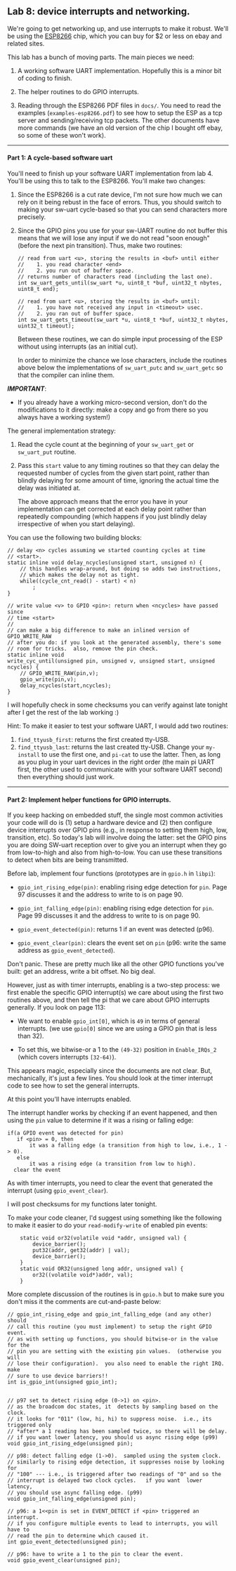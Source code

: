 ## Lab 8:  device interrupts and networking.

We're going to get networking up, and use interrupts to make it 
robust.  We'll be using the [ESP8266](https://en.wikipedia.org/wiki/ESP8266)
chip, which you can buy for $2 or less on ebay and related sites.


This lab has a bunch of moving parts.  The main pieces we need:

   1. A working software UART implementation.  Hopefully this is a minor
      bit of coding to finish.

   2. The helper routines to do GPIO interrupts.

   3. Reading through the ESP8266 PDF files in `docs/`.  You need to read 
      the examples (`examples-esp8266.pdf`)
      to see how to setup the ESP as a tcp server and
      sending/receiving tcp packets.  The other documents have more 
      commands (we have an old version of the chip I bought off ebay,
      so some of these won't work).
----------------------------------------------------------------------------
#### Part 1: A cycle-based software uart

You'll need to finish up your software UART implementation from lab 4.
You'll be using this to talk to the ESP8266.   You'll make two changes:
 1. Since the ESP8266 is a cut rate device, I'm not sure how much we
    can rely on it being rebust in the face of errors.  Thus, you
    should switch to making your sw-uart cycle-based so that you can 
    send characters more precisely.

 2. Since the GPIO pins you use for your sw-UART routine do not buffer this
    means that we will lose any input if we do not read "soon enough" (before
    the next pin transition).  Thus, make two routines: 

        // read from uart <u>, storing the results in <buf> until either
        //    1. you read character <end>
        //    2. you run out of buffer space.
        // returns number of characters read (including the last one).
        int sw_uart_gets_until(sw_uart *u, uint8_t *buf, uint32_t nbytes, uint8_t end);

        // read from uart <u>, storing the results in <buf> until:
        //    1. you have not received any input in <timeout> usec.
        //    2. you ran out of buffer space.
        int sw_uart_gets_timeout(sw_uart *u, uint8_t *buf, uint32_t nbytes, uint32_t timeout);

    Between these routines, we can do simple input processing of the ESP without
    using interrupts (as an initial cut).

    In order to minimize the chance we lose characters, include the routines above
    below the implementations of `sw_uart_putc` and `sw_uart_getc` so that the 
    compiler can inline them.

***IMPORTANT***:
  - If you already have a working micro-second version,
    don't do the modifications to it directly: make a copy and go from
    there so you always have a working system!)

The general implementation strategy:
 1. Read the cycle count at the beginning of your `sw_uart_get` or `sw_uart_put` routine.
 2. Pass this `start` value to any timing routines so that they can delay
    the requested number of cycles from the given start point, rather than 
    blindly delaying for some amount of time, ignoring the actual time the
    delay was initiated at.

    The above approach means that the error you have in your
    implementation can get corrected at each delay point rather than
    repeatedly compounding (which happens if you just blindly delay
    irrespective of when you start delaying).

You can use the following two building blocks:

    // delay <n> cycles assuming we started counting cycles at time
    // <start>.  
    static inline void delay_ncycles(unsigned start, unsigned n) {
        // this handles wrap-around, but doing so adds two instructions,
        // which makes the delay not as tight.
        while((cycle_cnt_read() - start) < n)
            ;
    }

    // write value <v> to GPIO <pin>: return when <ncycles> have passed since
    // time <start>
    //
    // can make a big difference to make an inlined version of GPIO_WRITE_RAW
    // after you do: if you look at the generated assembly, there's some
    // room for tricks.  also, remove the pin check.
    static inline void
    write_cyc_until(unsigned pin, unsigned v, unsigned start, unsigned ncycles) {
        // GPIO_WRITE_RAW(pin,v);
        gpio_write(pin,v);
        delay_ncycles(start,ncycles);
    }

I will hopefully check in some checksums you can verify against late tonight
after I get the rest of the lab working :)


Hint: To make it easier to test your software UART, I would add two routines:
  1. `find_ttyusb_first`: returns the first created tty-USB.
  2. `find_ttyusb_last`: returns the last created tty-USB.
Change your `my-install` to use the first one, and `pi-cat` to use 
the latter.  Then, as long as you plug in your uart devices in the right
order (the main pi UART first, the other used to communicate with your
software UART second) then everything should just work.
----------------------------------------------------------------------------
#### Part 2: Implement helper functions for GPIO interrupts.

If you keep hacking on embedded stuff, the single most common activities
your code will do is (1) setup a hardware device and (2) then configure
device interrupts over GPIO pins (e.g., in response to setting them high,
low, transition, etc).  So today's lab will involve doing the latter:
set the GPIO pins you are doing SW-uart reception over to give you an 
interrupt when they go from low-to-high and also from high-to-low.  You
can use these transitions to detect when bits are being transmitted.

Before lab, implement four functions (prototypes are in `gpio.h` in `libpi`):

  - `gpio_int_rising_edge(pin)`: enabling rising edge detection for `pin`.  Page 97
    discusses it and the address to write to is on page 90.

  - `gpio_int_falling_edge(pin)`: enabling rising edge detection for
    `pin`.  Page 99 discusses it and the address to write to is on page 90.

  - `gpio_event_detected(pin)`: returns 1 if an event was detected (p96).

  - `gpio_event_clear(pin)`: clears the event set on `pin` (p96: write the same
    address as `gpio_event_detected`).

Don't panic.  These are pretty much like all the other GPIO functions
you've built: get an address, write a bit offset.   No big deal.  

However, just as with timer interrupts, enabling is a two-step process: we first
enable the specific GPIO interrupt(s) we care about using the first two routines
above, and then tell the pi that we care about GPIO interrupts generally.  If you 
look on page 113:
  - We want to enable `gpio_int[0]`, which is `49` in terms of general
    interrupts.  (we use `gpio[0]` since we are using a GPIO pin that
    is less than 32).

  - To set this, we bitwise-or a 1 to the `(49-32)` position in
    `Enable_IRQs_2` (which covers interrupts `[32-64)`).


This appears magic, especially since the documents are not clear.  But,
mechanically, it's just a few lines.   You should look at the timer
interrupt code to see how to set the general interrupts.

At this point you'll have interrupts enabled.

The interrupt handler works by checking if an event happened, and then using the 
`pin` value to determine if it was a rising or falling edge:
    
    if(a GPIO event was detected for pin) 
       if <pin> = 0, then
           it was a falling edge (a transition from high to low, i.e., 1 -> 0).  
       else 
           it was a rising edge (a transition from low to high).
      clear the event

As with timer interrupts, you need to clear the event that generated
the interrupt (using `gpio_event_clear`).

I will post checksums for my functions later tonight.

To make your code cleaner, I'd suggest using something like the following to
make it easier to do your `read-modify-write` of enabled pin events:

        static void or32(volatile void *addr, unsigned val) {
            device_barrier();
            put32(addr, get32(addr) | val);
            device_barrier();
        }
        static void OR32(unsigned long addr, unsigned val) {
            or32((volatile void*)addr, val);
        }

More complete discussion of the routines is in `gpio.h` but to make sure you
don't miss it the comments are cut-and-paste below:

    // gpio_int_rising_edge and gpio_int_falling_edge (and any other) should
    // call this routine (you must implement) to setup the right GPIO event.
    // as with setting up functions, you should bitwise-or in the value for the 
    // pin you are setting with the existing pin values.  (otherwise you will
    // lose their configuration).  you also need to enable the right IRQ.   make
    // sure to use device barriers!!
    int is_gpio_int(unsigned gpio_int);
    

    // p97 set to detect rising edge (0->1) on <pin>.
    // as the broadcom doc states, it  detects by sampling based on the clock.
    // it looks for "011" (low, hi, hi) to suppress noise.  i.e., its triggered only
    // *after* a 1 reading has been sampled twice, so there will be delay.
    // if you want lower latency, you should us async rising edge (p99)
    void gpio_int_rising_edge(unsigned pin);
    
    // p98: detect falling edge (1->0).  sampled using the system clock.  
    // similarly to rising edge detection, it suppresses noise by looking for
    // "100" --- i.e., is triggered after two readings of "0" and so the 
    // interrupt is delayed two clock cycles.   if you want  lower latency,
    // you should use async falling edge. (p99)
    void gpio_int_falling_edge(unsigned pin);
    
    // p96: a 1<<pin is set in EVENT_DETECT if <pin> triggered an interrupt.
    // if you configure multiple events to lead to interrupts, you will have to 
    // read the pin to determine which caused it.
    int gpio_event_detected(unsigned pin);
    
    // p96: have to write a 1 to the pin to clear the event.
    void gpio_event_clear(unsigned pin);


